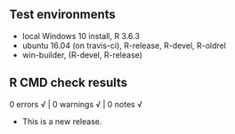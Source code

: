 ## Test environments
* local Windows 10 install, R 3.6.3
* ubuntu 16.04 (on travis-ci), R-release, R-devel, R-oldrel
* win-builder, (R-devel, R-release)

## R CMD check results

0 errors √ | 0 warnings √ | 0 notes √

* This is a new release.
